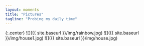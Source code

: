 ```yaml
---
layout: moments
title: "Pictures"
tagline: "Probing my daily time"
---
```


{:.center}
![]({{ site.baseurl }}/img/rainbow.jpg)
![]({{ site.baseurl }}/img/house1.jpg)
![]({{ site.baseurl }}/img/house.jpg)
